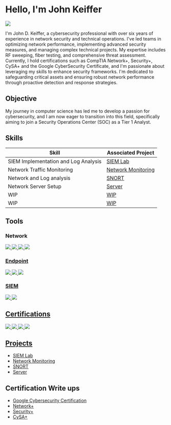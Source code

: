 # Hello, I'm John Keiffer
<a href="https://www.linkedin.com/in/john-keiffer-a6ab47227/"><img src="https://img.shields.io/badge/-LinkedIn-0072b1?&style=for-the-badge&logo=linkedin&logoColor=white" /></a>



I'm John D. Keiffer, a cybersecurity professional with over six years of experience in network security and technical operations. I've led teams in optimizing network performance, implementing advanced security measures, and managing complex technical projects. My expertise includes RF sweeping, fiber testing, and comprehensive threat assessment. Currently, I hold certifications such as CompTIA Network+, Security+, CySA+ and the Google CyberSecurity Certificate, and I'm passionate about leveraging my skills to enhance security frameworks. I'm dedicated to safeguarding critical assets and ensuring robust network performance through proactive detection and response strategies.

## Objective


My journey in computer science has led me to develop a passion for cybersecurity, and I am now eager to transition into this field, specifically aiming to join a Security Operations Center (SOC) as a Tier 1 Analyst.

## Skills

| Skill                                          | Associated Project         |
|------------------------------------------------|----------------------------|
| SIEM Implementation and Log Analysis           | <a href="https://github.com/GrimmKeiffer/SIEM-Lab">SIEM Lab</a>|
| Network Traffic Monitoring                     | <a href="https://github.com/GrimmKeiffer/Network-Analysis">Network Monitoring</a>|
| Network and Log analysis                       | <a href="https://github.com/GrimmKeiffer/Snort">SNORT</a>|
| Network Server Setup                           | <a href="https://github.com/GrimmKeiffer/Server">Server</a>|
| WIP                                            | <a href="https://google.com">WIP</a>|
| WIP                                            | <a href="https://google.com">WIP</a>|

## Tools

### Network
<div>
    <a href=""><img src="https://img.shields.io/badge/-Wireshark-1679A7?&style=for-the-badge&logo=Wireshark&logoColor=white" />
    <a href="https://github.com/GrimmKeiffer/Snort"><img src="https://img.shields.io/badge/Snort-orange?logo=snort&logoColor=white&style=for-the-badge" />
    <a href=""><img src="https://img.shields.io/badge/-Zeek-777BB4?&style=for-the-badge&logo=Zeek&logoColor=white" />
    <a href=""><img src="https://img.shields.io/badge/NetworkMiner-purple?logo=networkminer&logoColor=white&style=for-the-badge" />
</div>

### Endpoint
<div>
    <a href=""><img src="https://img.shields.io/badge/Wazuh-blue?logo=wazuh&logoColor=white&style=for-the-badge" />
    <a href=""><img src="https://img.shields.io/badge/Monday%20Monitor-blue?logo=monday&logoColor=white&style=for-the-badge" />
    <a href=""><img src="https://img.shields.io/badge/Windows%20Event%20Logs-red?logo=windows&logoColor=white&style=for-the-badge" />
</div>

### SIEM
<div>
    <a href="https://github.com/GrimmKeiffer/SIEM-Lab"><img src="https://img.shields.io/badge/-Splunk-000000?&style=for-the-badge&logo=Splunk&logoColor=white" />
    <a href=""><img src="https://img.shields.io/badge/-ELK-005571?&style=for-the-badge&logo=ELK&logoColor=white" />
</div>

## Certifications
<div>
<a href="https://github.com/GrimmKeiffer/GoogleCS"><img src="https://img.shields.io/badge/Google%20Cybersecurity%20Certification-white?logo=google&logoColor=black&style=for-the-badge" />
<a href="https://github.com/GrimmKeiffer/CompTIA-NetworkPlus"><img src="https://img.shields.io/badge/Network%2B%20-darkred?logo=comptia&logoColor=white&style=for-the-badge" />
<a href="https://github.com/GrimmKeiffer/SecurityPlus"><img src="https://img.shields.io/badge/Security%2B%20-darkred?logo=comptia&logoColor=white&style=for-the-badge" />
<a href="https://github.com/GrimmKeiffer/CySAplus"><img src="https://img.shields.io/badge/CySA%2B%20-darkred?logo=comptia&logoColor=white&style=for-the-badge" />
</div>

## Projects
- <a href="https://github.com/GrimmKeiffer/SIEM-Lab">SIEM Lab</a>
- <a href="https://github.com/GrimmKeiffer/Network-Analysis">Network Monitoring</a>
- <a href="https://github.com/GrimmKeiffer/Snort">SNORT</a>
- <a href="https://github.com/GrimmKeiffer/Server">Server</a>

## Certification Write ups
- <a href="https://github.com/GrimmKeiffer/GoogleCS">Google Cybersecurity Certification</a>
- <a href="https://github.com/GrimmKeiffer/CompTIA-NetworkPlus">Network+</a>
- <a href="https://github.com/GrimmKeiffer/SecurityPlus">Security+</a>
- <a href="https://github.com/GrimmKeiffer/CySAplus">CySA+</a>

